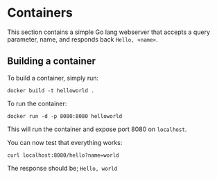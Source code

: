 # Containers

This section contains a simple Go lang webserver that accepts a query parameter, name, and responds back `Hello, <name>`.

## Building a container
To build a container, simply run:
```
docker build -t helloworld .
```

To run the container:
```
docker run -d -p 8080:8080 helloworld
```

This will run the container and expose port 8080 on `localhost`.

You can now test that everything works: 

```
curl localhost:8080/hello?name=world
```

The response should be; `Hello, world`